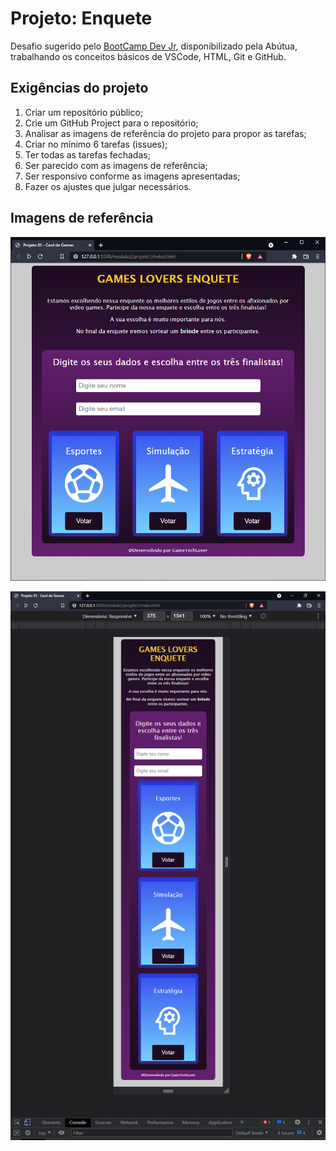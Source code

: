 # Projeto: Enquete

Desafio sugerido pelo [BootCamp Dev Jr](https://courses.bootcamp.abutua.com/#), disponibilizado pela Abútua, trabalhando os conceitos básicos de VSCode, HTML, Git e GitHub.

## Exigências do projeto


1.  Criar um repositório público;    
2.  Crie um GitHub Project para o repositório;    
3.  Analisar as imagens de referência do projeto para propor as tarefas;    
4.  Criar no mínimo 6 tarefas (issues);    
5.  Ter todas as tarefas fechadas;    
6. Ser parecido com as imagens de referência;
7. Ser responsivo conforme as imagens apresentadas;
8. Fazer os ajustes que julgar necessários.

## Imagens de referência

![Card de Games - Desktop](https://github.com/ferszabadi/bootcampdevjr-prj2/blob/master/imgs_referencia/module02-project-desktop.png)

![Card de Games - Mobile](https://github.com/ferszabadi/bootcampdevjr-prj2/blob/master/imgs_referencia/module02-project-mobile.png)